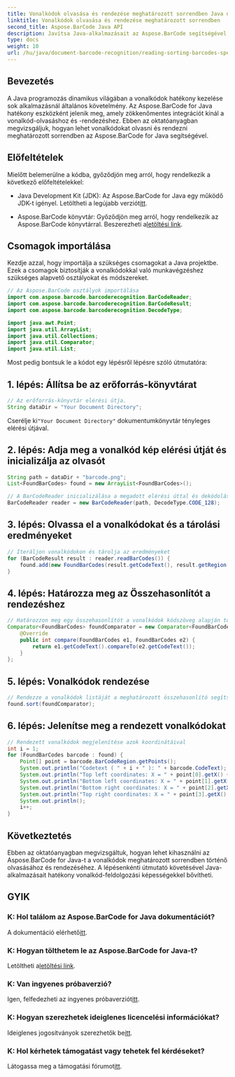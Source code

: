 ```yaml
---
title: Vonalkódok olvasása és rendezése meghatározott sorrendben Java nyelven
linktitle: Vonalkódok olvasása és rendezése meghatározott sorrendben
second_title: Aspose.BarCode Java API
description: Javítsa Java-alkalmazásait az Aspose.BarCode segítségével! Tanulja meg hatékonyan olvasni és rendezni a vonalkódokat. Kövesse lépésenkénti útmutatónkat a zökkenőmentes integráció érdekében.
type: docs
weight: 10
url: /hu/java/document-barcode-recognition/reading-sorting-barcodes-specific-order/
---
```


## Bevezetés

A Java programozás dinamikus világában a vonalkódok hatékony kezelése sok alkalmazásnál általános követelmény. Az Aspose.BarCode for Java hatékony eszközként jelenik meg, amely zökkenőmentes integrációt kínál a vonalkód-olvasáshoz és -rendezéshez. Ebben az oktatóanyagban megvizsgáljuk, hogyan lehet vonalkódokat olvasni és rendezni meghatározott sorrendben az Aspose.BarCode for Java segítségével.

## Előfeltételek

Mielőtt belemerülne a kódba, győződjön meg arról, hogy rendelkezik a következő előfeltételekkel:

-  Java Development Kit (JDK): Az Aspose.BarCode for Java egy működő JDK-t igényel. Letöltheti a legújabb verziót[itt](https://www.oracle.com/java/technologies/javase-downloads.html).

-  Aspose.BarCode könyvtár: Győződjön meg arról, hogy rendelkezik az Aspose.BarCode könyvtárral. Beszerezheti a[letöltési link](https://releases.aspose.com/barcode/java/).

## Csomagok importálása

Kezdje azzal, hogy importálja a szükséges csomagokat a Java projektbe. Ezek a csomagok biztosítják a vonalkódokkal való munkavégzéshez szükséges alapvető osztályokat és módszereket.

```java
// Az Aspose.BarCode osztályok importálása
import com.aspose.barcode.barcoderecognition.BarCodeReader;
import com.aspose.barcode.barcoderecognition.BarCodeResult;
import com.aspose.barcode.barcoderecognition.DecodeType;

import java.awt.Point;
import java.util.ArrayList;
import java.util.Collections;
import java.util.Comparator;
import java.util.List;
```

Most pedig bontsuk le a kódot egy lépésről lépésre szóló útmutatóra:

## 1. lépés: Állítsa be az erőforrás-könyvtárat

```java
// Az erőforrás-könyvtár elérési útja.
String dataDir = "Your Document Directory";
```

 Cserélje ki`"Your Document Directory"` dokumentumkönyvtár tényleges elérési útjával.

## 2. lépés: Adja meg a vonalkód kép elérési útját és inicializálja az olvasót

```java
String path = dataDir + "barcode.png";
List<FoundBarCodes> found = new ArrayList<FoundBarCodes>();

// A BarCodeReader inicializálása a megadott elérési úttal és dekódolási típussal
BarCodeReader reader = new BarCodeReader(path, DecodeType.CODE_128);
```

## 3. lépés: Olvassa el a vonalkódokat és a tárolási eredményeket

```java
// Iteráljon vonalkódokon és tárolja az eredményeket
for (BarCodeResult result : reader.readBarCodes()) {
    found.add(new FoundBarCodes(result.getCodeText(), result.getRegion()));
}
```

## 4. lépés: Határozza meg az Összehasonlítót a rendezéshez

```java
// Határozzon meg egy összehasonlítót a vonalkódok kódszöveg alapján történő rendezéséhez
Comparator<FoundBarCodes> foundComparator = new Comparator<FoundBarCodes>() {
    @Override
    public int compare(FoundBarCodes e1, FoundBarCodes e2) {
        return e1.getCodeText().compareTo(e2.getCodeText());
    }
};
```

## 5. lépés: Vonalkódok rendezése

```java
// Rendezze a vonalkódok listáját a meghatározott összehasonlító segítségével
found.sort(foundComparator);
```

## 6. lépés: Jelenítse meg a rendezett vonalkódokat

```java
// Rendezett vonalkódok megjelenítése azok koordinátáival
int i = 1;
for (FoundBarCodes barcode : found) {
    Point[] point = barcode.BarCodeRegion.getPoints();
    System.out.println("Codetext ( " + i + " ): " + barcode.CodeText);
    System.out.println("Top left coordinates: X = " + point[0].getX() + ", Y = " + point[0].getY());
    System.out.println("Bottom left coordinates: X = " + point[1].getX() + ", Y = " + point[1].getY());
    System.out.println("Bottom right coordinates: X = " + point[2].getX() + ", Y = " + point[2].getY());
    System.out.println("Top right coordinates: X = " + point[3].getX() + ", Y = " + point[3].getY());
    System.out.println();
    i++;
}
```

## Következtetés

Ebben az oktatóanyagban megvizsgáltuk, hogyan lehet kihasználni az Aspose.BarCode for Java-t a vonalkódok meghatározott sorrendben történő olvasásához és rendezéséhez. A lépésenkénti útmutató követésével Java-alkalmazásait hatékony vonalkód-feldolgozási képességekkel bővítheti.

## GYIK

### K: Hol találom az Aspose.BarCode for Java dokumentációt?
 A dokumentáció elérhető[itt](https://reference.aspose.com/barcode/java/).

### K: Hogyan tölthetem le az Aspose.BarCode for Java-t?
 Letöltheti a[letöltési link](https://releases.aspose.com/barcode/java/).

### K: Van ingyenes próbaverzió?
 Igen, felfedezheti az ingyenes próbaverziót[itt](https://releases.aspose.com/).

### K: Hogyan szerezhetek ideiglenes licencelési információkat?
 Ideiglenes jogosítványok szerezhetők be[itt](https://purchase.aspose.com/temporary-license/).

### K: Hol kérhetek támogatást vagy tehetek fel kérdéseket?
 Látogassa meg a támogatási fórumot[itt](https://forum.aspose.com/c/barcode/13).
